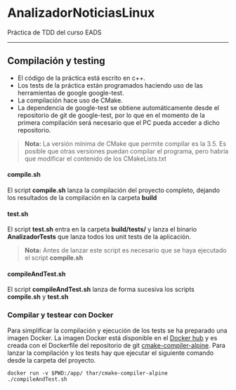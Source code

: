 AnalizadorNoticiasLinux
===================


Práctica de TDD del curso EADS

----------


Compilación y testing
-------------

- El código de la práctica está escrito en c++.
- Los tests de la práctica están programados haciendo uso de las herramientas de google google-test.
- La compilación hace uso de CMake.
- La dependencia de google-test se obtiene automáticamente desde el repositorio de git de google-test, por lo que en el momento de la primera compilación será necesario que el PC pueda acceder a dicho repositorio.
> **Nota:**
> La versión mínima de CMake que permite compilar es la 3.5. Es posible que otras versiones puedan compilar el programa, pero habría que modificar el contenido de los CMakeLists.txt


####  compile.sh

El script **compile.sh** lanza la compilación del proyecto completo, dejando los resultados de la compilación en la carpeta **build**

####  test.sh

El script **test.sh** entra en la carpeta **build/tests/** y lanza el binario **AnalizadorTests** que lanza todos los unit tests de la aplicación.
> **Nota:**
> Antes de lanzar este script es necesario que se haya ejecutado el script **compile.sh**

####  compileAndTest.sh

El script **compileAndTest.sh** lanza de forma sucesiva los scripts **compile.sh** y **test.sh**

### Compilar y testear con Docker
Para simplificar la compilación y ejecución de los tests se ha preparado una imagen Docker.
La imagen Docker está disponible en el [Docker hub](https://hub.docker.com/r/thar/cmake-compiler-alpine) y es creada con el Dockerfile del repositorio de git [cmake-compiler-alpine](https://github.com/thar/cmake-compiler-alpine).
Para lanzar la compilación y los tests hay que ejecutar el siguiente comando desde la carpeta del proyecto.
```
docker run -v $PWD:/app/ thar/cmake-compiler-alpine ./compileAndTest.sh
```

